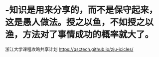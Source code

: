 # -知识是用来分享的，而不是保守起来，这是愚人做法。授之以鱼，不如授之以渔，方法对了事情成功的概率就大了。
浙江大学课程攻略共享计划 https://qsctech.github.io/zju-icicles/
